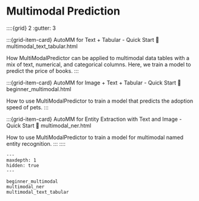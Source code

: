 # Multimodal Prediction

::::{grid} 2
  :gutter: 3

:::{grid-item-card} AutoMM for Text + Tabular - Quick Start
  :link: multimodal_text_tabular.html

  How MultiModalPredictor can be applied to multimodal data tables with a mix of text, numerical, and
  categorical columns. Here, we train a model to predict the price of books.
:::

:::{grid-item-card} AutoMM for Image + Text + Tabular - Quick Start
  :link: beginner_multimodal.html

  How to use MultiModalPredictor to train a model that predicts the adoption speed of pets.
:::

:::{grid-item-card} AutoMM for Entity Extraction with Text and Image - Quick Start
  :link: multimodal_ner.html

  How to use MultiModalPredictor to train a model for multimodal named entity recognition.
:::
::::

```{toctree}
---
maxdepth: 1
hidden: true
---

beginner_multimodal
multimodal_ner
multimodal_text_tabular
```
